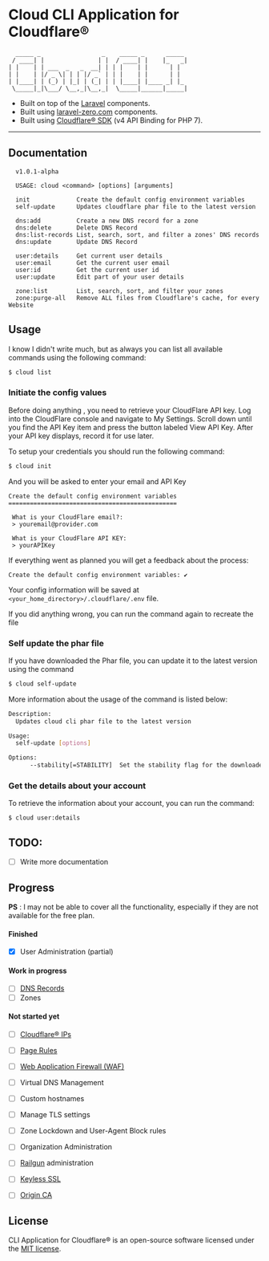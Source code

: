 # Cloud CLI Application for Cloudflare®

```
  _____ _                 _    _____ _      _____ 
 / ____| |               | |  / ____| |    |_   _|
| |    | | ___  _   _  __| | | |    | |      | |  
| |    | |/ _ \| | | |/ _` | | |    | |      | |  
| |____| | (_) | |_| | (_| | | |____| |____ _| |_ 
 \_____|_|\___/ \__,_|\__,_|  \_____|______|_____|
```


- Built on top of the [Laravel](https://laravel.com) components.
- Built using [laravel-zero.com](https://laravel-zero.com) components.
- Built using [Cloudflare® SDK](https://github.com/cloudflare/cloudflare-php) (v4 API Binding for PHP 7).

------

## Documentation

```
  v1.0.1-alpha

  USAGE: cloud <command> [options] [arguments]

  init             Create the default config environment variables
  self-update      Updates cloudflare phar file to the latest version

  dns:add          Create a new DNS record for a zone
  dns:delete       Delete DNS Record
  dns:list-records List, search, sort, and filter a zones' DNS records
  dns:update       Update DNS Record

  user:details     Get current user details
  user:email       Get the current user email
  user:id          Get the current user id
  user:update      Edit part of your user details

  zone:list        List, search, sort, and filter your zones
  zone:purge-all   Remove ALL files from Cloudflare's cache, for every Website
```

## Usage

I know I didn't write much, but as always you can list all available commands using the following command:

```bash
$ cloud list
```

### Initiate the config values

Before doing anything , you need to retrieve your CloudFlare API key. Log into the CloudFlare console and navigate 
to My Settings. Scroll down until you find the API Key item and press the button labeled View API Key. 
After your API key displays, record it for use later.

To setup your credentials you should run the following command:

```bash
$ cloud init
``` 

And you will be asked to enter your email and API Key

```
Create the default config environment variables
===============================================

 What is your CloudFlare email?:
 > youremail@provider.com

 What is your CloudFlare API KEY:
 > yourAPIKey

```

If everything went as planned you will get a feedback about the process:

```
Create the default config environment variables: ✔
```

Your config information will be saved at `<your_home_directory>/.cloudflare/.env` file.

If you did anything wrong, you can run the command again to recreate the file

### Self update the phar file

If you have downloaded the Phar file, you can update it to the latest version using the command

```bash
$ cloud self-update
```

More information about the usage of the command is listed below:

```bash
Description:
  Updates cloud cli phar file to the latest version

Usage:
  self-update [options]

Options:
      --stability[=STABILITY]  Set the stability flag for the downloaded file. Valid values: stable,unstable, any. [default: "stable"]
```


### Get the details about your account

To retrieve the information about your account, you can run the command:

```
$ cloud user:details
```


## TODO:

- [ ] Write more documentation

## Progress 

__PS__ : I may not be able to cover all the functionality, especially if they are not available for the free plan.

#### Finished

- [x] User Administration (partial)

#### Work in progress

- [ ] [DNS Records](https://www.cloudflare.com/dns/)
- [ ] Zones

#### Not started yet

- [ ] [Cloudflare® IPs](https://www.cloudflare.com/ips/)
- [ ] [Page Rules](https://support.cloudflare.com/hc/en-us/articles/200168306-Is-there-a-tutorial-for-Page-Rules-)
- [ ] [Web Application Firewall (WAF)](https://www.cloudflare.com/waf/)
- [ ] Virtual DNS Management
- [ ] Custom hostnames
- [ ] Manage TLS settings
- [ ] Zone Lockdown and User-Agent Block rules
- [ ] Organization Administration
- [ ] [Railgun](https://www.cloudflare.com/railgun/) administration
- [ ] [Keyless SSL](https://blog.cloudflare.com/keyless-ssl-the-nitty-gritty-technical-details/)
- [ ] [Origin CA](https://blog.cloudflare.com/universal-ssl-encryption-all-the-way-to-the-origin-for-free/)

 
## License

CLI Application for Cloudflare® is an open-source software licensed under the [MIT license](LICENSE.md).
